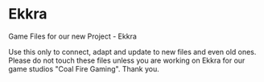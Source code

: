 # Ekkra
Game Files for our new Project - Ekkra

Use this only to connect, adapt and update to new files and even old ones. Please do not touch these files unless you are working on Ekkra
for our game studios "Coal Fire Gaming". Thank you.
